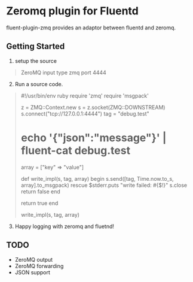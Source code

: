 Zeromq plugin for Fluentd
=============
fluent-plugin-zmq provides an adaptor between fluentd and zeromq.

Getting Started
------
1. setup the source
> ZeroMQ input
> <source>
>   type zmq
>   port 4444
> </source>

2. Run a source code.
> #!/usr/bin/env ruby
> require 'zmq'
> require 'msgpack'
>
> z = ZMQ::Context.new
> s = z.socket(ZMQ::DOWNSTREAM)
> s.connect("tcp://127.0.0.1:4444")
> tag = "debug.test"
> # echo '{"json":"message"}' | fluent-cat debug.test
> array = ["key" => "value"]
>
> def write_impl(s, tag, array)
>   begin
>     s.send([tag, Time.now.to_s, array].to_msgpack)
>   rescue
>     $stderr.puts "write failed: #{$!}"
>     s.close
>     return false
>   end
>
>   return true
> end
>
> write_impl(s, tag, array)
3. Happy logging with zeromq and fluetnd!



TODO
------
- ZeroMQ output
- ZeroMQ forwarding
- JSON support

